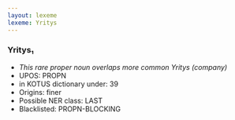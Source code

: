 ```yaml
---
layout: lexeme
lexeme: Yritys
---
```


###  Yritys₁

* _This rare proper noun overlaps more common *Yritys* (company)_
* UPOS:  PROPN
* in KOTUS dictionary under:  39
* Origins: finer 
* Possible NER class:  LAST
* Blacklisted:  PROPN-BLOCKING

